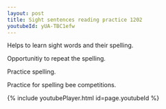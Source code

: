 ```yaml
---
layout: post
title: Sight sentences reading practice 1202
youtubeId: yUA-TBC1efw
---
```

 
 
Helps to learn sight words and their spelling.

Opportunitiy to repeat the spelling. 

Practice spelling. 
 
Practice for spelling bee competitions. 
 
{% include youtubePlayer.html id=page.youtubeId %}
 
 

